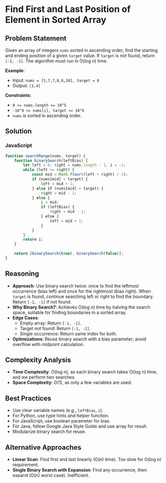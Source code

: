 # Find First and Last Position of Element in Sorted Array

## Problem Statement
Given an array of integers `nums` sorted in ascending order, find the starting and ending position of a given `target` value. If `target` is not found, return `[-1, -1]`. The algorithm must run in O(log n) time.

**Example**:
- Input: `nums = [5,7,7,8,8,10], target = 8`
- Output: `[3,4]`

**Constraints**:
- `0 <= nums.length <= 10^5`
- `-10^9 <= nums[i], target <= 10^9`
- `nums` is sorted in ascending order.

## Solution

### JavaScript
```javascript
function searchRange(nums, target) {
    function binarySearch(leftBias) {
        let left = 0, right = nums.length - 1, i = -1;
        while (left <= right) {
            const mid = Math.floor((left + right) / 2);
            if (nums[mid] < target) {
                left = mid + 1;
            } else if (nums[mid] > target) {
                right = mid - 1;
            } else {
                i = mid;
                if (leftBias) {
                    right = mid - 1;
                } else {
                    left = mid + 1;
                }
            }
        }
        return i;
    }
    
    return [binarySearch(true), binarySearch(false)];
}
```

## Reasoning
- **Approach**: Use binary search twice: once to find the leftmost occurrence (bias left) and once for the rightmost (bias right). When `target` is found, continue searching left or right to find the boundary. Return `[-1, -1]` if not found.
- **Why Binary Search?**: Achieves O(log n) time by halving the search space, suitable for finding boundaries in a sorted array.
- **Edge Cases**:
  - Empty array: Return `[-1, -1]`.
  - Target not found: Return `[-1, -1]`.
  - Single occurrence: Return same index for both.
- **Optimizations**: Reuse binary search with a bias parameter; avoid overflow with midpoint calculation.

## Complexity Analysis
- **Time Complexity**: O(log n), as each binary search takes O(log n) time, and we perform two searches.
- **Space Complexity**: O(1), as only a few variables are used.

## Best Practices
- Use clear variable names (e.g., `leftBias`, `i`).
- For Python, use type hints and helper function.
- For JavaScript, use boolean parameter for bias.
- For Java, follow Google Java Style Guide and use array for result.
- Modularize binary search for reuse.

## Alternative Approaches
- **Linear Scan**: Find first and last linearly (O(n) time). Too slow for O(log n) requirement.
- **Single Binary Search with Expansion**: Find any occurrence, then expand (O(n) worst case). Inefficient.
